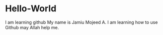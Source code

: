 # Hello-World
I am learning github
My name is Jamiu Mojeed A. I am learning how to use Github may Allah help me.
